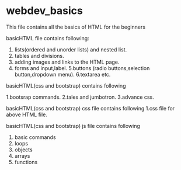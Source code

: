 # webdev_basics
This file contains all the basics of HTML for the beginners

basicHTML file contains following:
1. lists(ordered and unorder lists) and nested list.
2. tables and divisions.
3. adding images and links to the HTML page.
4. forms and input,label.
5.buttons (radio buttons,selection button,dropdown menu).
6.textarea etc.


basicHTML(css and bootstrap) contains following

1.bootsrap commands.
2.tales and jumbotron.
3.advance css.


basicHTML(css and bootstrap) css file contains following
1.css file for above HTML file.


basicHTML(css and bootstrap) js file contains following
1. basic commands 
2. loops
3. objects
4. arrays
5. functions 

